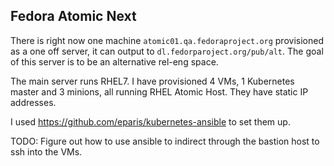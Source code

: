 Fedora Atomic Next
------------------

There is right now one machine `atomic01.qa.fedoraproject.org`
provisioned as a one off server, it can output to
`dl.fedorparoject.org/pub/alt`.  The goal of this server is to be an
alternative rel-eng space.

The main server runs RHEL7.  I have provisioned 4 VMs, 1 Kubernetes
master and 3 minions, all running RHEL Atomic Host.  They have
static IP addresses.

I used https://github.com/eparis/kubernetes-ansible to set them
up.

TODO: Figure out how to use ansible to indirect through the bastion
host to ssh into the VMs.


